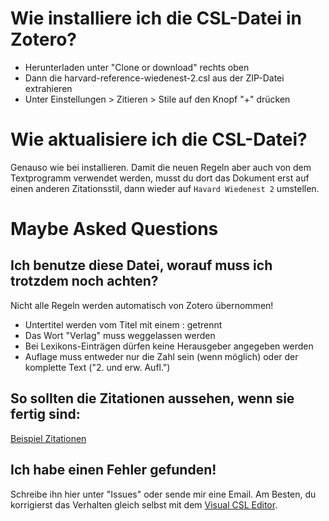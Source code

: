 # Wie installiere ich die CSL-Datei in Zotero?

* Herunterladen unter "Clone or download" rechts oben
* Dann die harvard-reference-wiedenest-2.csl aus der ZIP-Datei extrahieren
* Unter Einstellungen > Zitieren > Stile auf den Knopf "+" drücken

# Wie aktualisiere ich die CSL-Datei?

Genauso wie bei installieren. Damit die neuen Regeln aber auch von dem Textprogramm verwendet werden, musst du dort das Dokument erst auf einen anderen Zitationsstil, dann wieder auf `Havard Wiedenest 2` umstellen.

# Maybe Asked Questions

## Ich benutze diese Datei, worauf muss ich trotzdem noch achten?

Nicht alle Regeln werden automatisch von Zotero übernommen!

* Untertitel werden vom Titel mit einem : getrennt
* Das Wort "Verlag" muss weggelassen werden
* Bei Lexikons-Einträgen dürfen keine Herausgeber angegeben werden
* Auflage muss entweder nur die Zahl sein (wenn möglich) oder der komplette Text ("2. und erw. Aufl.")


## So sollten die Zitationen aussehen, wenn sie fertig sind:

[Beispiel Zitationen](beispiel-zitationen.md)

## Ich habe einen Fehler gefunden!

Schreibe ihn hier unter "Issues" oder sende mir eine Email. Am Besten, du korrigierst das Verhalten gleich selbst mit dem [Visual CSL Editor](http://editor.citationstyles.org/visualEditor/).


